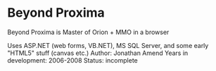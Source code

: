 Beyond Proxima
=============

Beyond Proxima is Master of Orion + MMO in a browser

Uses ASP.NET (web forms, VB.NET), MS SQL Server, and some early "HTML5" stuff (canvas etc.)
Author: Jonathan Amend
Years in development: 2006-2008
Status: incomplete

